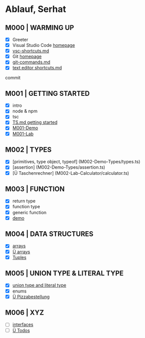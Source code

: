 # Ablauf, Serhat

## M000 | WARMING UP

- [x] Greeter
- [x] Visual Studio Code [homepage](https://code.visualstudio.com/)
- [x] [vsc-shortcuts.md](SHORTCUTS-VSCODE.md)
- [x] Git [homepage](https://git-scm.com)
- [x] [git-commands.md](GIT-COMMANDS.md)
- [x] [text editor shortcuts.md](SHORTCUTS-EDITOR.md)

commit

## M001 | GETTING STARTED

- [x] intro
- [x] node & npm
- [x] tsc
- [x] [TS.md getting started](typescript.md#ts--getting-started)
- [x] [M001-Demo](M001-Demo-Helloworld/greeter.ts)
- [x] [M001-Lab](M001-Lab-LoginForm/m1-Aufgabenstellung.md)

## M002 | TYPES

- [x] [primitives, type object, typeof] (M002-Demo-Types/types.ts)
- [x] [assertion] (M002-Demo-Types/assertion.ts)
- [x] [Ü Taschenrechner] (M002-Lab-Calculator/calculator.ts)

## M003 | FUNCTION

- [x] return type
- [x] function type
- [x] generic function
- [x] [demo](M003-Demo-Functions/functions.ts)

## M004 | DATA STRUCTURES

- [x] [arrays](M004-Demo-DataStructures/arrays.ts)
- [x] [Ü arrays](M004-Lab-DataStructures/genericFctNArrays.ts)
- [x] [Tuples](M004-Demo-DataStructures/tuples.ts)
  
## M005 | UNION TYPE & LITERAL TYPE

- [x] [union type and literal type](M005-Demo-UnionTypeAndLiteralType/unionTypeAndLiteralType.ts)
- [x] enums
- [x] [Ü Pizzabestellung](M005-Lab-PizzaOrder/pizza.ts)

## M006 | XYZ

- [ ] [interfaces](M006-Demo-Interfaces/interfaces.ts)
- [ ] [Ü Todos](M006-Lab-TodoListe/todos.ts)